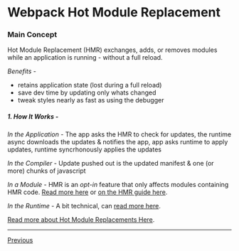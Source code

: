 # Webpack Hot Module Replacement

### Main Concept

Hot Module Replacement (HMR) exchanges, adds, or removes modules while an application is running - without a full reload.

*Benefits* - 
- retains application state (lost during a full reload)
- save dev time by updating only whats changed
- tweak styles nearly as fast as using the debugger

##### 1. How It Works -

*In the Application* - The app asks the HMR to check for updates, the runtime async downloads the updates & notifies the app, app asks runtime to apply updates, runtime syncrhonously applies the updates

*In the Compiler* - Update pushed out is the updated manifest & one (or more) chunks of javascript

*In a Module* - HMR is an *opt-in* feature that only affects modules containing HMR code. [Read more here](https://webpack.js.org/api/hot-module-replacement/) or [on the HMR guide here](https://webpack.js.org/guides/hot-module-replacement/).

*In the Runtime* - A bit technical, can [read more here](https://webpack.js.org/concepts/hot-module-replacement/#in-the-runtime).

[Read more about Hot Module Replacements Here](https://webpack.js.org/concepts/hot-module-replacement/).


---

[Previous](./NOTES-TARGETS.md)
